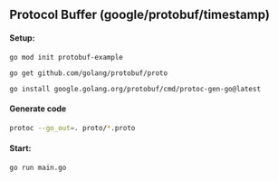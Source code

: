 ## Protocol Buffer (google/protobuf/timestamp)

#### Setup:

```
go mod init protobuf-example

go get github.com/golang/protobuf/proto

go install google.golang.org/protobuf/cmd/protoc-gen-go@latest
```

#### Generate code

```bash
protoc --go_out=. proto/*.proto
```

#### Start:

```
go run main.go
```
